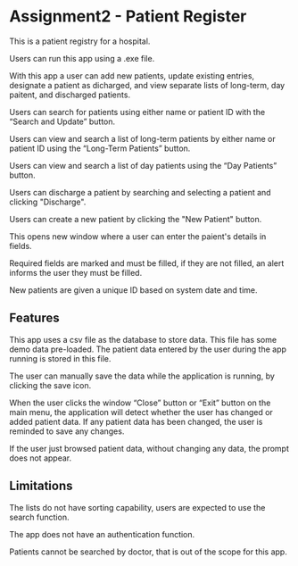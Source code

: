 # Assignment2 - Patient Register

This is a patient registry for a hospital.

Users can run this app using a .exe file.

With this app a user can add new patients, update existing entries, designate a patient as dicharged, and view separate lists of long-term, day paitent, and discharged patients.

Users can search for patients using either name or patient ID with the “Search and Update” button.

Users can view and search a list of long-term patients by either name or patient ID using the “Long-Term Patients” button.

Users can view and search a list of day patients using the “Day Patients” button.

Users can discharge a patient by searching and selecting a patient and clicking "Discharge".

Users can create a new patient by clicking the "New Patient" button.

This opens new window where a user can enter the paient's details in fields.

Required fields are marked and must be filled, if they are not filled, an alert informs the user they must be filled.

New patients are given a unique ID based on system date and time.


Features
----------------------

This app uses a csv file as the database to store data. This file has some demo data pre-loaded. The patient data entered by the user during the app running is stored in this file.

The user can manually save the data while the application is running, by clicking the save icon.

When the user clicks the window “Close” button or “Exit” button on the main menu, the application will detect whether the user has changed or added patient data. If any patient data has been changed, the user is reminded to save any changes.

If the user just browsed patient data, without changing any data, the prompt does not appear.



Limitations
----------------------
The lists do not have sorting capability, users are expected to use the search function.

The app does not have an authentication function.

Patients cannot be searched by doctor, that is out of the scope for this app.
